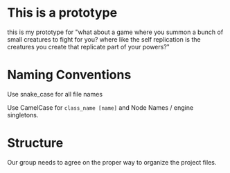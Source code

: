 # This is a prototype

this is my prototype for "what about a game where you summon a bunch of small creatures to fight for you? where like the self replication is the creatures you create that replicate part of your powers?"

# Naming Conventions

Use snake_case for all file names

Use CamelCase for `class_name [name]` and Node Names / engine singletons.

# Structure

Our group needs to agree on the proper way to organize the project files.
